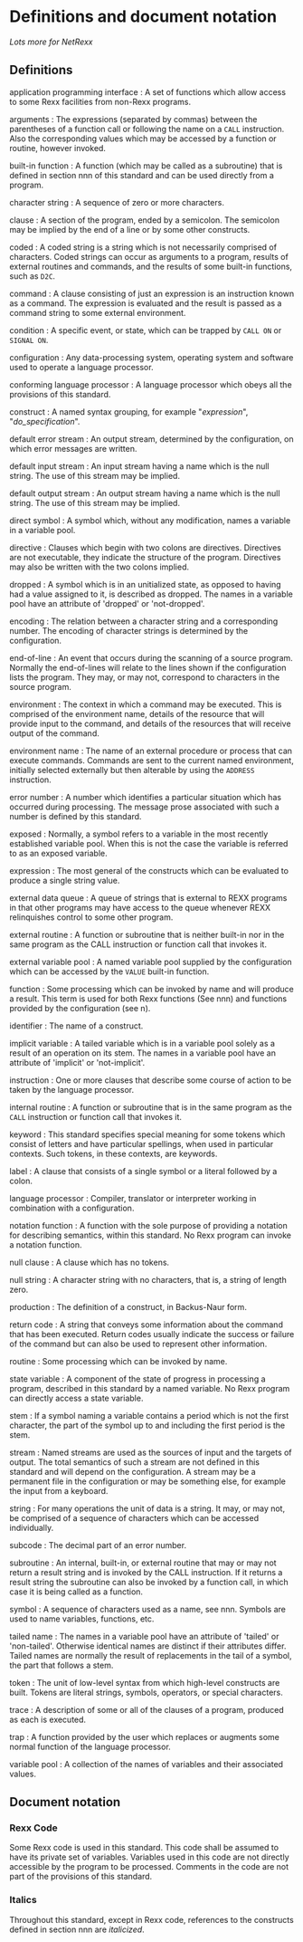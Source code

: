 # Definitions and document notation

_Lots more for NetRexx_

## Definitions

application programming interface
: A set of functions which allow access to some Rexx facilities from non-Rexx programs.

arguments
: The expressions (separated by commas) between the parentheses of a function call or following the
name on a `CALL` instruction. Also the corresponding values which may be accessed by a
function or routine, however invoked.

built-in function
: A function (which may be called as a subroutine) that is defined in section nnn of this standard and
can be used directly from a program.

character string
: A sequence of zero or more characters.

clause
: A section of the program, ended by a semicolon. The semicolon may be implied by the end of a line
or by some other constructs.

coded
: A coded string is a string which is not necessarily comprised of characters. Coded strings can occur
as arguments to a program, results of external routines and commands, and the results of some
built-in functions, such as `D2C`.

command
: A clause consisting of just an expression is an instruction known as a command. The expression
is evaluated and the result is passed as a command string to some external environment.

condition
: A specific event, or state, which can be trapped by `CALL ON` or `SIGNAL ON`.

configuration
: Any data-processing system, operating system and software used to operate a language processor.

conforming language processor
: A language processor which obeys all the provisions of this standard.

construct
: A named syntax grouping, for example "_expression_", "_do_specification_".

default error stream
: An output stream, determined by the configuration, on which error messages are written.

default input stream
: An input stream having a name which is the null string. The use of this stream may be implied.

default output stream
: An output stream having a name which is the null string. The use of this stream may be implied.

direct symbol
: A symbol which, without any modification, names a variable in a variable pool.

directive
: Clauses which begin with two colons are directives. Directives are not executable, they
indicate the structure of the program. Directives may also be written with the two colons implied.

dropped
: A symbol which is in an unitialized state, as opposed to having had a value assigned to it, is
described as dropped. The names in a variable pool have an attribute of 'dropped' or 'not-dropped'.

encoding
: The relation between a character string and a corresponding number. The encoding of character
strings is determined by the configuration.

end-of-line
: An event that occurs during the scanning of a source program. Normally the end-of-lines will
relate to the lines shown if the configuration lists the program. They may, or may not, correspond to
characters in the source program.

environment
: The context in which a command may be executed. This is comprised of the environment
name, details of the resource that will provide input to the command, and details of the resources that
will receive output of the command.

environment name
: The name of an external procedure or process that can execute commands. Commands are sent
to the current named environment, initially selected externally but then alterable by using the
`ADDRESS` instruction.

error number
: A number which identifies a particular situation which has occurred during processing. The
message prose associated with such a number is defined by this standard.

exposed
: Normally, a symbol refers to a variable in the most recently established variable pool. When this is not
the case the variable is referred to as an exposed variable.

expression
: The most general of the constructs which can be evaluated to produce a single string value.

external data queue
: A queue of strings that is external to REXX programs in that other programs may have access
to the queue whenever REXX relinquishes control to some other program.

external routine
: A function or subroutine that is neither built-in nor in the same program as the CALL instruction or
function call that invokes it.

external variable pool
: A named variable pool supplied by the configuration which can be accessed by the
`VALUE` built-in function.

function
: Some processing which can be invoked by name and will produce a result. This term is used for
both Rexx functions (See nnn) and functions provided by the configuration (see n).

identifier
: The name of a construct.

implicit variable
: A tailed variable which is in a variable pool solely as a result of an operation on its stem. The names
in a variable pool have an attribute of 'implicit' or 'not-implicit'.

instruction
: One or more clauses that describe some course of action to be taken by the language processor.

internal routine
: A function or subroutine that is in the same program as the `CALL` instruction or function call that invokes it.

keyword
: This standard specifies special meaning for some tokens which consist of letters and have particular
spellings, when used in particular contexts. Such tokens, in these contexts, are keywords.

label
: A clause that consists of a single symbol or a literal followed by a colon.

language processor
: Compiler, translator or interpreter working in combination with a configuration.

notation function
: A function with the sole purpose of providing a notation for describing semantics, within this
standard. No Rexx program can invoke a notation function.

null clause
: A clause which has no tokens.

null string
: A character string with no characters, that is, a string of length zero.

production
: The definition of a construct, in Backus-Naur form.

return code
: A string that conveys some information about the command that has been executed. Return codes
usually indicate the success or failure of the command but can also be used to represent other information.

routine
: Some processing which can be invoked by name.

state variable
: A component of the state of progress in processing a program, described in this standard by a named
variable. No Rexx program can directly access a state variable.

stem
: If a symbol naming a variable contains a period which is not the first character, the part of the
symbol up to and including the first period is the stem.

stream
: Named streams are used as the sources of input and the targets of output. The total semantics of
such a stream are not defined in this standard and will depend on the configuration. A stream may be
a permanent file in the configuration or may be something else, for example the input from a keyboard.

string
: For many operations the unit of data is a string. It may, or may not, be comprised of a sequence of
characters which can be accessed individually.

subcode
: The decimal part of an error number.

subroutine
: An internal, built-in, or external routine that may or may not return a result string and is invoked by the
CALL instruction. If it returns a result string the subroutine can also be invoked by a function call,
in which case it is being called as a function.

symbol
: A sequence of characters used as a name, see nnn. Symbols are used to name variables, functions, etc.

tailed name
: The names in a variable pool have an attribute of 'tailed' or 'non-tailed'. Otherwise identical names
are distinct if their attributes differ. Tailed names are normally the result of replacements in the tail of
a symbol, the part that follows a stem.

token
: The unit of low-level syntax from which high-level constructs are built. Tokens are literal strings,
symbols, operators, or special characters.

trace
: A description of some or all of the clauses of a program, produced as each is executed.

trap
: A function provided by the user which replaces or augments some normal function of the language processor.

variable pool 
: A collection of the names of variables and their associated values.

## Document notation

### Rexx Code

Some Rexx code is used in this standard. This code shall be assumed to have its private set of
variables. Variables used in this code are not directly accessible by the program to be
processed. Comments in the code are not part of the provisions of this standard.

### Italics

Throughout this standard, except in Rexx code, references to the constructs defined in section nnn
are *italicized*.
